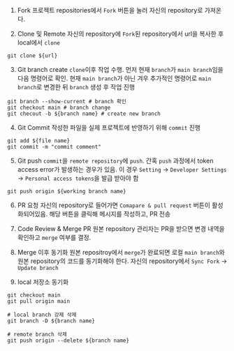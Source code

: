 1. Fork
	프로젝트 repositories에서 `Fork` 버튼을 눌러 자신의 repository로 가져온다.
	
2. Clone 및 Remote
	자신의 repository에 `Fork`된 repository에서 url을 복사한 후 local에서 `clone`
```shell
git clone ${url}
```

3. Git branch create
	`clone`이후 작업 수행. 먼저 현재 `branch`가 `main branch`임을 다음 명령어로 확인. 현재 `main branch`가 아닌 겨우 추가적인 명령어로 `main branch`로 변경한 뒤 `branch` 생성 후 작업 진행
```shell
git branch --show-current # branch 확인
git checkout main # branch change
git checout -b ${branch name} # create new branch
```

4. Git Commit 
	작성한 파일을 실제 프로젝트에 반영하기 위해 `commit` 진행
```shell
git add ${file name} 
git commit -m "commit comment"
```

5. Git push
	`commit`을 `remote repository`에 `push`. 간혹 `push` 과정에서 token access error가 발생하는 경우가 있음. 이 경우 `Setting` $\rightarrow$ `Developer Settings` $\rightarrow$ `Personal access tokens`을 발급 받아야 함
```shell
git push origin ${working branch name}
```

6. PR 요청
	자신의 repository로 들어가면 `Comapare & pull request` 버튼이 활성화되어있음. 해당 버튼을 클릭해 메시지를 작성하고, PR 전송
	
7. Code Review & Merge PR
	원본 repository 관리자는 PR을 받으면 변경 내역을 확인하고 `merge` 여부를 결정. 
	
8. Merge 이후 동기화
	원본 repositroy에서 `merge`가 완료되면 로컬 `main branch`와 원본 repository의 코드를 동기화해야 한다. 자신의 repository에서 `Sync Fork` $\rightarrow$ `Update branch` 

9. local 저장소 동기화
```shell
git checkout main
git pull origin main

# local branch 강제 삭제
git branch -D ${branch name}

# remote branch 삭제
git push origin --delete ${branch name}
```
